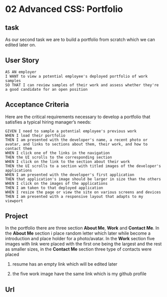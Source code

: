 # 02 Advanced CSS: Portfolio

## task

As our second task we are to build a portfolio from scratch which we can edited later on.

## User Story

```
AS AN employer
I WANT to view a potential employee's deployed portfolio of work samples
SO THAT I can review samples of their work and assess whether they're a good candidate for an open position
```

## Acceptance Criteria

Here are the critical requirements necessary to develop a portfolio that satisfies a typical hiring manager’s needs:

```
GIVEN I need to sample a potential employee's previous work
WHEN I load their portfolio
THEN I am presented with the developer's name, a recent photo or avatar, and links to sections about them, their work, and how to contact them
WHEN I click one of the links in the navigation
THEN the UI scrolls to the corresponding section
WHEN I click on the link to the section about their work
THEN the UI scrolls to a section with titled images of the developer's applications
WHEN I am presented with the developer's first application
THEN that application's image should be larger in size than the others
WHEN I click on the images of the applications
THEN I am taken to that deployed application
WHEN I resize the page or view the site on various screens and devices
THEN I am presented with a responsive layout that adapts to my viewport
```
## Project

In the portfolio there are three section **About Me**, **Work** and **Contact Me**. In the **About Me** section i place random letter which later while become a introduction and place holder for a photo/avatar. In the **Work** section five images with link were placed with the first one being the largest and the rest as smaller sizes, in the  **Contact Me**  section three type of contacts were placed

1. resume has an empty link which will be edited later

2. the five work image have the same link which is my github profile

## Url
